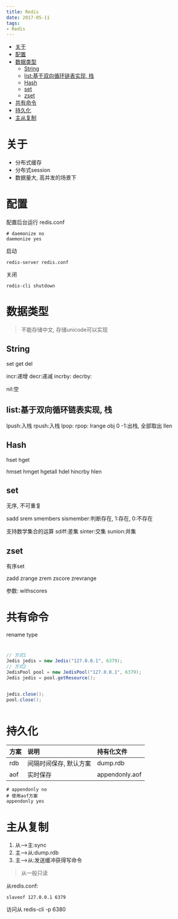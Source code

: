```yaml
---
title: Redis
date: 2017-05-11
tags:
- Redis
---
```


<!-- TOC -->

- [关于](#关于)
- [配置](#配置)
- [数据类型](#数据类型)
    - [String](#string)
    - [list:基于双向循环链表实现, 栈](#list基于双向循环链表实现栈)
    - [Hash](#hash)
    - [set](#set)
    - [zset](#zset)
- [共有命令](#共有命令)
- [持久化](#持久化)
- [主从复制](#主从复制)

<!-- /TOC -->



# 关于

* 分布式缓存
* 分布式session
* 数据量大, 高并发的场景下



# 配置


配置后台运行
redis.conf
```
# daemonize no
daemonize yes
```

启动

```
redis-server redis.conf
```

关闭
```
redis-cli shutdown
```

# 数据类型

> 不能存储中文, 存储unicode可以实现

## String
set
get
del


incr:递增
decr:递减
incrby:
decrby:

nil:空

## list:基于双向循环链表实现, 栈
lpush:入栈
rpush:入栈
lpop:
rpop:
lrange obj 0 -1:出栈, 全部取出
llen

## Hash
hset
hget

hmset
hmget
hgetall
hdel
hincrby
hlen

## set

无序, 不可重复

sadd
srem
smembers
sismember:判断存在, 1:存在, 0:不存在

支持数学集合的运算
sdiff:差集
sinter:交集
sunion:并集

## zset

有序set

zadd
zrange
zrem
zscore
zrevrange


参数:
withscores


# 共有命令

rename
type





#

```java
// 方式1
Jedis jedis = new Jedis("127.0.0.1", 6379);
// 方式2
JedisPool pool = new JedisPool("127.0.0.1", 6379);
Jedis jedis = pool.getResource();


jedis.close();
pool.close();
```

```python

```

# 持久化

|方案|说明|持有化文件|
|:--|:--|:--|
|rdb|间隔时间保存, 默认方案|dump.rdb|
|aof|实时保存|appendonly.aof|

```
# appendonly no
# 使用aof方案
appendonly yes
```


# 主从复制

1. 从-->主:sync
2. 主-->从:dump.rdb
3. 主-->从:发送缓冲获得写命令

> 从一般只读

从redis.conf:
```
slaveof 127.0.0.1 6379
```

访问从
redis-cli -p 6380
